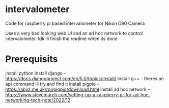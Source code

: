 # intervalometer
 
Code for raspberry pi based intervalometer for Nikon D90 Camera

Uses a very bad looking web UI and an ad hoc network to control intervalometer. Idk ill finish the readme when its done


# Prerequisits
install python
install django - https://docs.djangoproject.com/en/5.0/topics/install/
install g++ - theres an apt command ill try and find it
install pigpio - https://abyz.me.uk/rpi/pigpio/download.html
install ad hoc network - https://www.stevemurch.com/setting-up-a-raspberry-pi-for-ad-hoc-networking-tech-note/2022/12
